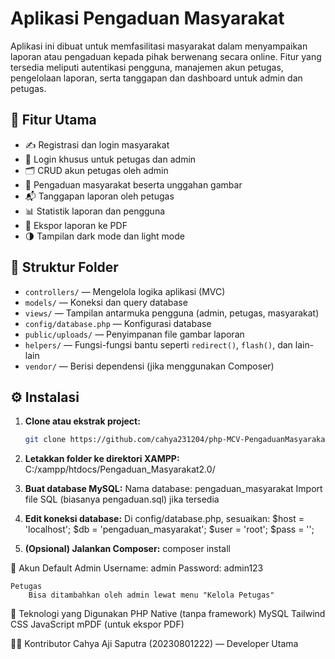 # Aplikasi Pengaduan Masyarakat

Aplikasi ini dibuat untuk memfasilitasi masyarakat dalam menyampaikan laporan atau pengaduan kepada pihak berwenang secara online. Fitur yang tersedia meliputi autentikasi pengguna, manajemen akun petugas, pengelolaan laporan, serta tanggapan dan dashboard untuk admin dan petugas.

## 📌 Fitur Utama

- ✍️ Registrasi dan login masyarakat
- 🔐 Login khusus untuk petugas dan admin
- 🗂️ CRUD akun petugas oleh admin
- 📝 Pengaduan masyarakat beserta unggahan gambar
- 📬 Tanggapan laporan oleh petugas
- 📊 Statistik laporan dan pengguna
- 📄 Ekspor laporan ke PDF
- 🌗 Tampilan dark mode dan light mode

## 📁 Struktur Folder

- `controllers/` — Mengelola logika aplikasi (MVC)
- `models/` — Koneksi dan query database
- `views/` — Tampilan antarmuka pengguna (admin, petugas, masyarakat)
- `config/database.php` — Konfigurasi database
- `public/uploads/` — Penyimpanan file gambar laporan
- `helpers/` — Fungsi-fungsi bantu seperti `redirect()`, `flash()`, dan lain-lain
- `vendor/` — Berisi dependensi (jika menggunakan Composer)

## ⚙️ Instalasi

1. **Clone atau ekstrak project:**
   ```bash
   git clone https://github.com/cahya231204/php-MCV-PengaduanMasyarakat2.0.git

2. **Letakkan folder ke direktori XAMPP:**
    C:/xampp/htdocs/Pengaduan_Masyarakat2.0/

3. **Buat database MySQL:**
    Nama database: pengaduan_masyarakat
    Import file SQL (biasanya pengaduan.sql) jika tersedia

4. **Edit koneksi database:**
    Di config/database.php, sesuaikan:
        $host = 'localhost';
        $db   = 'pengaduan_masyarakat';
        $user = 'root';
        $pass = '';

5. **(Opsional) Jalankan Composer:**
    composer install

👤 Akun Default
    Admin
        Username: admin
        Password: admin123

    Petugas
        Bisa ditambahkan oleh admin lewat menu "Kelola Petugas"

🧰 Teknologi yang Digunakan
    PHP Native (tanpa framework)
    MySQL
    Tailwind CSS
    JavaScript
    mPDF (untuk ekspor PDF)

👨‍💻 Kontributor
    Cahya Aji Saputra (20230801222) — Developer Utama